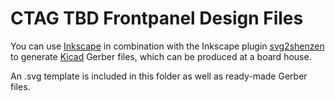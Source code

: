 # CTAG TBD Frontpanel Design Files

You can use [Inkscape](https://inkscape.org/) in combination with the Inkscape plugin [svg2shenzen](https://github.com/badgeek/svg2shenzhen)
to generate [Kicad](https://www.kicad.org/) Gerber files, which can be produced at a board house.

An .svg template is included in this folder as well as ready-made Gerber files.
